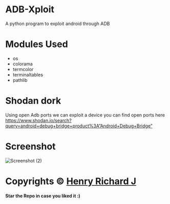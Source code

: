 # ADB-Xploit
A python program to exploit android through ADB

# Modules Used
* os
* colorama
* termcolor
* terminaltables
* pathlib

# Shodan dork
Using open Adb ports we can exploit a device
you can find open ports here https://www.shodan.io/search?query=android+debug+bridge+product%3A”Android+Debug+Bridge”

# Screenshot
![Screenshot (2)](https://user-images.githubusercontent.com/68910039/92269525-31bb8000-ee99-11ea-88ff-2762813d2a86.png)

# Copyrights © [Henry Richard J](https://github.com/henry-richard7)
#### Star the Repo in case you liked it :)
